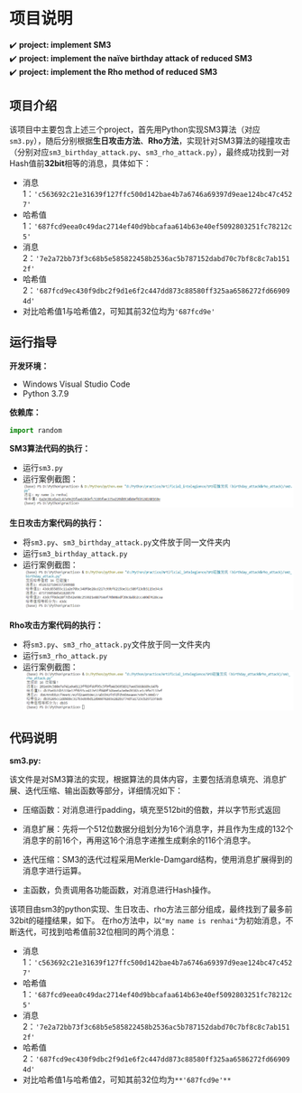 项目说明
===
:heavy_check_mark: **project: implement SM3**   
:heavy_check_mark: **project: implement the naïve birthday attack of reduced SM3**  
:heavy_check_mark: **project: implement the Rho method of reduced SM3**  
## 项目介绍 
该项目中主要包含上述三个project，首先用Python实现SM3算法（对应`sm3.py`），随后分别根据**生日攻击方法**、**Rho方法**，实现针对SM3算法的碰撞攻击（分别对应`sm3_birthday_attack.py`、`sm3_rho_attack.py`），最终成功找到一对Hash值前**32bit**相等的消息，具体如下：  
 * 消息1：`'c563692c21e31639f127ffc500d142bae4b7a6746a69397d9eae124bc47c4527'`
 * 哈希值1：`'687fcd9eea0c49dac2714ef40d9bbcafaa614b63e40ef5092803251fc78212c5'`
 * 消息2：`'7e2a72bb73f3c68b5e585822458b2536ac5b787152dabd70c7bf8c8c7ab1512f'`
 * 哈希值2：`'687fcd9ec430f9dbc2f9d1e6f2c447dd873c88580ff325aa6586272fd669094d'`
 * 对比哈希值1与哈希值2，可知其前32位均为`'687fcd9e'`  
 ## 运行指导 
 **开发环境：** 
 * Windows Visual Studio Code  
 * Python 3.7.9  
 
 **依赖库：**  
 ```Python
 import random
 ```
 
 **SM3算法代码的执行：**  
 * 运行`sm3.py`
 * 运行案例截图：
  ![20220729183348](images/20220729183348.png)

 **生日攻击方案代码的执行：**  
 * 将`sm3.py`、`sm3_birthday_attack.py`文件放于同一文件夹内
 * 运行`sm3_birthday_attack.py`
 * 运行案例截图：
   ![20220729185453](images/20220729185453.png)  

  **Rho攻击方案代码的执行：**  
  * 将`sm3.py`、`sm3_rho_attack.py`文件放于同一文件夹内
  * 运行`sm3_rho_attack.py`
  * 运行案例截图：
    ![20220729190518](images/20220729190518.png)  
 
 ## 代码说明
 **sm3.py:**  
 
 该文件是对SM3算法的实现，根据算法的具体内容，主要包括消息填充、消息扩展、迭代压缩、输出函数等部分，详细情况如下：
 * 压缩函数：对消息进行padding，填充至512bit的倍数，并以字节形式返回  
 
 * 消息扩展：先将一个512位数据分组划分为16个消息字，并且作为生成的132个消息字的前16个，再用这16个消息字递推生成剩余的116个消息字。  
 
 * 迭代压缩：SM3的迭代过程采用Merkle-Damgard结构，使用消息扩展得到的消息字进行运算。
 
 * 主函数，负责调用各功能函数，对消息进行Hash操作。
 
 
 
 该项目由sm3的python实现、生日攻击、rho方法三部分组成，最终找到了最多前32bit的碰撞结果，如下。
 在rho方法中，以`"my name is renhai"`为初始消息，不断迭代，可找到哈希值前32位相同的两个消息：
 * 消息1：`'c563692c21e31639f127ffc500d142bae4b7a6746a69397d9eae124bc47c4527'`
 * 哈希值1：`'687fcd9eea0c49dac2714ef40d9bbcafaa614b63e40ef5092803251fc78212c5'`
 * 消息2：`'7e2a72bb73f3c68b5e585822458b2536ac5b787152dabd70c7bf8c8c7ab1512f'`
 * 哈希值2：`'687fcd9ec430f9dbc2f9d1e6f2c447dd873c88580ff325aa6586272fd669094d'`
 * 对比哈希值1与哈希值2，可知其前32位均为`**'687fcd9e'**`

